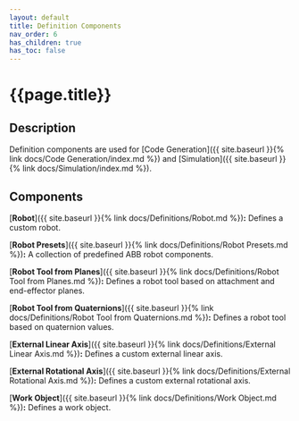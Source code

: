 ```yaml
---
layout: default
title: Definition Components
nav_order: 6
has_children: true
has_toc: false
---
```


# **{{page.title}}**

## **Description**

Definition components are used for [Code Generation]({{ site.baseurl }}{% link docs/Code Generation/index.md %}) and [Simulation]({{ site.baseurl }}{% link docs/Simulation/index.md %}).

## **Components**

[**Robot**]({{ site.baseurl }}{% link docs/Definitions/Robot.md %})**:** Defines a custom robot.

[**Robot Presets**]({{ site.baseurl }}{% link docs/Definitions/Robot Presets.md %})**:** A collection of predefined ABB robot components.

[**Robot Tool from Planes**]({{ site.baseurl }}{% link docs/Definitions/Robot Tool from Planes.md %})**:** Defines a robot tool based on attachment and end-effector planes.

[**Robot Tool from Quaternions**]({{ site.baseurl }}{% link docs/Definitions/Robot Tool from Quaternions.md %})**:** Defines a robot tool based on quaternion values.

[**External Linear Axis**]({{ site.baseurl }}{% link docs/Definitions/External Linear Axis.md %})**:** Defines a custom external linear axis.

[**External Rotational Axis**]({{ site.baseurl }}{% link docs/Definitions/External Rotational Axis.md %})**:** Defines a custom external rotational axis.

[**Work Object**]({{ site.baseurl }}{% link docs/Definitions/Work Object.md %})**:** Defines a work object.
